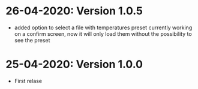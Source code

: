 # 26-04-2020: Version 1.0.5

 * added option to select a file with temperatures preset
currently working on a confirm screen, now it will only load them without the possibility to see the preset


# 25-04-2020: Version 1.0.0

 * First relase
